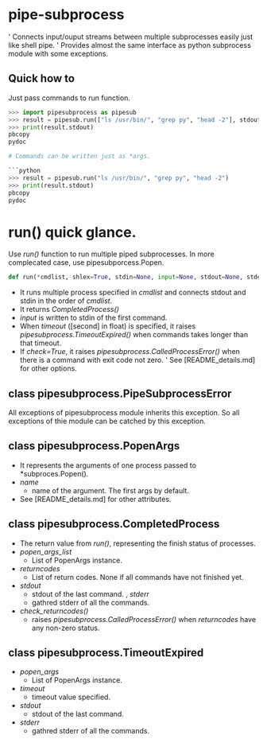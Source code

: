 # pipe-subprocess
' Connects input/ouput streams between multiple subprocesses easily just like shell pipe.
' Provides almost the same interface as python subprocess module with some exceptions.

## Quick how to
Just pass commands to run function.

```python
>>> import pipesubprocess as pipesub
>>> result = pipesub.run(["ls /usr/bin/", "grep py", "head -2"], stdout=pipesub.PIPE)
>>> print(result.stdout)
pbcopy
pydoc

# Commands can be written just as *args.

```python
>>> result = pipesub.run("ls /usr/bin/", "grep py", "head -2")
>>> print(result.stdout)
pbcopy
pydoc
```

# run() quick glance.
Use *run()* function to run multiple piped subprocesses. In more complecated case, use pipesubporcess.Popen.

```python
def run(*cmdlist, shlex=True, stdin=None, input=None, stdout=None, stderr=None, capture_output=True, shell=False, cwd=None, timeout=None, check=False, encoding=None, errors=None, text=True, env=None, universal_newlines=None)
```

* It runs multiple process specified in *cmdlist* and connects stdout and stdin in the order of *cmdlist*.
* It returns *CompletedProcess()*
* *input* is written to stdin of the first command.
* When *timeout* ([second] in float) is specified, it raises *pipesubprocess.TimeoutExpired()* when commands takes longer than that timeout.
* If *check=True*, it raises *pipesubprocess.CalledProcessError()* when there is a command with exit code not zero.
' See [README_details.md] for other options.


## class pipesubprocess.PipeSubprocessError
All exceptions of pipesubprocess module inherits this exception. So all exceptions of thie module can be catched by this exception.

## class pipesubprocess.PopenArgs
* It represents the arguments of one process passed to *subproces.Popen().
* *name*
    * name of the argument. The first args by default.
* See [README_details.md] for other attributes.

## class pipesubprocess.CompletedProcess
* The return value from *run()*, representing the finish status of processes.
* *popen_args_list*
    * List of PopenArgs instance.
* *returncodes*
    * List of return codes. None if all commands have not finished yet.
* *stdout*
    * stdout of the last command.
, *stderr*
    * gathred stderr of all the commands.
* *check_returncodes()*
    * raises *pipesubprocess.CalledProcessError()* when *returncodes* have any non-zero status.
    
## class pipesubprocess.TimeoutExpired
* *popen_args*
    * List of PopenArgs instance.
* *timeout*
    * timeout value specified.
* *stdout*
    * stdout of the last command.
* *stderr*
    * gathred stderr of all the commands.




